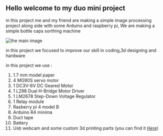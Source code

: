 ## Hello welcome to my duo mini project
in this project me and my friend are making a simple image processing project along side with some Arduino and raspberry pi, We are making a simple bottle caps sorthing machine

![the main image](https://external-content.duckduckgo.com/iu/?u=http%3A%2F%2Frlv.zcache.com%2Fdnf_did_not_finish_funny_running_sticker-r218f23ec4f6c4776b69e1ff99a105e36_v9wz7_8byvr_512.jpg&f=1&nofb=1&ipt=e3efaa58ce75fddbd7a3457edfad659f5840f764732ee97472bdcc9918baa6a6&ipo=images)

in this project we focused to improve our skill in coding,3d designing and hardware

in this project we use :
1. 1.7 mm model paper
2. 4 MG90S servo motor 
3. 1 DC3V-6V DC Geared Motor
4. 1 L298 Dual H-Bridge Motor Driver
5. 1 LM2678 Step-Down Voltage Regulator
6. 1 Relay module
7. Rasberry pi 4 model B
8. Arduino R4 minima
9. Duct tape
10. Battery
11. Usb webcam
and some custom 3d printing parts (you can find it [*Here*]())

